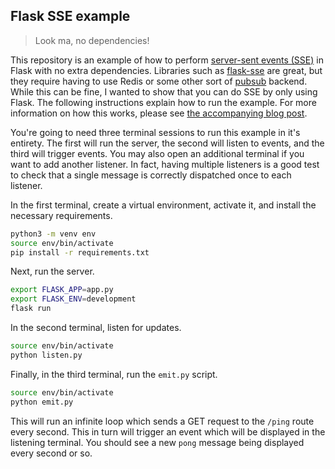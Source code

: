 ## Flask SSE example

> Look ma, no dependencies!

This repository is an example of how to perform [server-sent events (SSE)](https://www.wikiwand.com/en/Server-sent_events) in Flask with no extra dependencies. Libraries such as [flask-sse](https://github.com/singingwolfboy/flask-sse) are great, but they require having to use Redis or some other sort of [pubsub](https://www.wikiwand.com/en/Publish%E2%80%93subscribe_pattern) backend. While this can be fine, I wanted to show that you can do SSE by only using Flask. The following instructions explain how to run the example. For more information on how this works, please see [the accompanying blog post](https://maxhalford.github.io/blog/flask-sse-no-deps).

You're going to need three terminal sessions to run this example in it's entirety. The first will run the server, the second will listen to events, and the third will trigger events. You may also open an additional terminal if you want to add another listener. In fact, having multiple listeners is a good test to check that a single message is correctly dispatched once to each listener.

In the first terminal, create a virtual environment, activate it, and install the necessary requirements.

```sh
python3 -m venv env
source env/bin/activate
pip install -r requirements.txt
```

Next, run the server.

```sh
export FLASK_APP=app.py
export FLASK_ENV=development
flask run
```

In the second terminal, listen for updates.

```sh
source env/bin/activate
python listen.py
```

Finally, in the third terminal, run the `emit.py` script.

```sh
source env/bin/activate
python emit.py
```

This will run an infinite loop which sends a GET request to the `/ping` route every second. This in turn will trigger an event which will be displayed in the listening terminal. You should see a new `pong` message being displayed every second or so.
